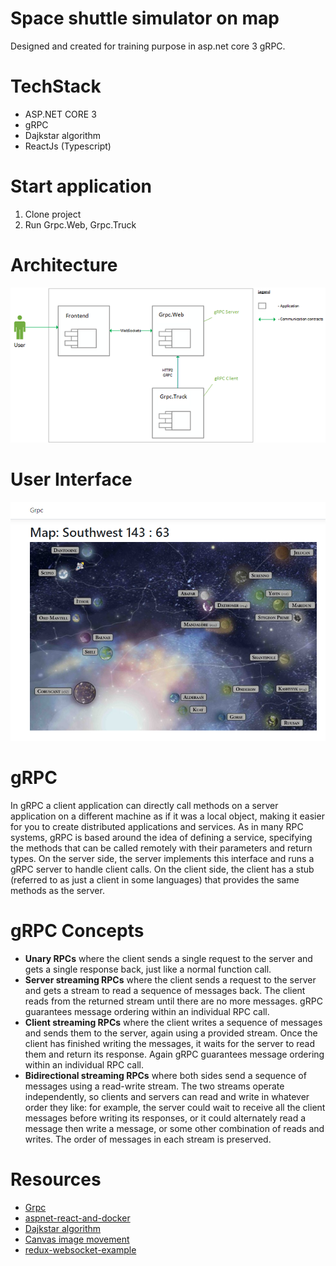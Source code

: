 # Space shuttle simulator on map 
Designed and created for training purpose in asp.net core 3 gRPC.

# TechStack
* ASP.NET CORE 3
* gRPC
* Dajkstar algorithm
* ReactJs (Typescript)

# Start application
1. Clone project
2. Run Grpc.Web, Grpc.Truck

# Architecture
![](https://github.com/khdevnet/grpc/blob/master/docs/architecture.png)
# User Interface
![](https://github.com/khdevnet/grpc/blob/master/docs/2019-07-12_13-52-52.png)
# gRPC
In gRPC a client application can directly call methods on a server application on a different machine as if it was a local object, making it easier for you to create distributed applications and services. As in many RPC systems, gRPC is based around the idea of defining a service, specifying the methods that can be called remotely with their parameters and return types. On the server side, the server implements this interface and runs a gRPC server to handle client calls. On the client side, the client has a stub (referred to as just a client in some languages) that provides the same methods as the server.

# gRPC Concepts
* **Unary RPCs** where the client sends a single request to the server and gets a single response back, just like a normal function call.
* **Server streaming RPCs** where the client sends a request to the server and gets a stream to read a sequence of messages back. The client reads from the returned stream until there are no more messages. gRPC guarantees message ordering within an individual RPC call.
* **Client streaming RPCs** where the client writes a sequence of messages and sends them to the server, again using a provided stream. Once the client has finished writing the messages, it waits for the server to read them and return its response. Again gRPC guarantees message ordering within an individual RPC call.
* **Bidirectional streaming RPCs** where both sides send a sequence of messages using a read-write stream. The two streams operate independently, so clients and servers can read and write in whatever order they like: for example, the server could wait to receive all the client messages before writing its responses, or it could alternately read a message then write a message, or some other combination of reads and writes. The order of messages in each stream is preserved.

# Resources
* [Grpc](https://grpc.io/docs/guides/)
* [aspnet-react-and-docker](https://hjerpbakk.com/blog/2018/06/25/aspnet-react-and-docker)
* [Dajkstar algorithm](https://gist.github.com/jpillora/7382441)
* [Canvas image movement](https://codepen.io/JTParrett/pen/vgwHA)
* [redux-websocket-example](https://github.com/maxnachlinger/redux-websocket-example)
